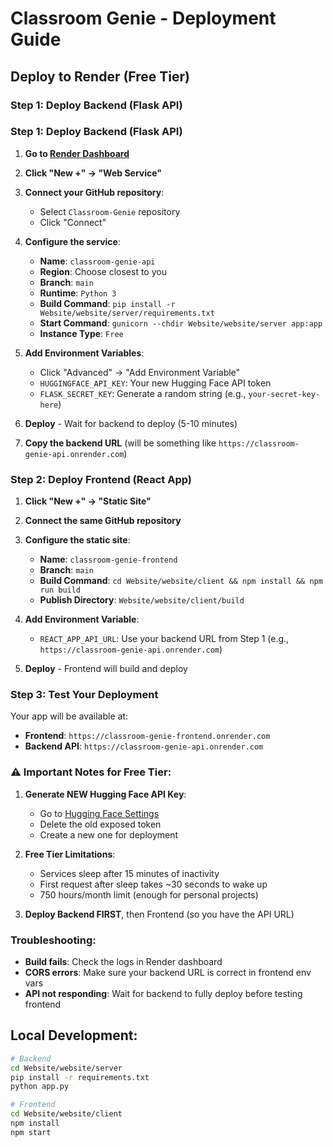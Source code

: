 # Classroom Genie - Deployment Guide

## Deploy to Render (Free Tier)

### Step 1: Deploy Backend (Flask API)

### Step 1: Deploy Backend (Flask API)

1. **Go to [Render Dashboard](https://dashboard.render.com/)**

2. **Click "New +" → "Web Service"**

3. **Connect your GitHub repository**:
   - Select `Classroom-Genie` repository
   - Click "Connect"

4. **Configure the service**:
   - **Name**: `classroom-genie-api`
   - **Region**: Choose closest to you
   - **Branch**: `main`
   - **Runtime**: `Python 3`
   - **Build Command**: `pip install -r Website/website/server/requirements.txt`
   - **Start Command**: `gunicorn --chdir Website/website/server app:app`
   - **Instance Type**: `Free`

5. **Add Environment Variables**:
   - Click "Advanced" → "Add Environment Variable"
   - `HUGGINGFACE_API_KEY`: Your new Hugging Face API token
   - `FLASK_SECRET_KEY`: Generate a random string (e.g., `your-secret-key-here`)

6. **Deploy** - Wait for backend to deploy (5-10 minutes)

7. **Copy the backend URL** (will be something like `https://classroom-genie-api.onrender.com`)

### Step 2: Deploy Frontend (React App)

1. **Click "New +" → "Static Site"**

2. **Connect the same GitHub repository**

3. **Configure the static site**:
   - **Name**: `classroom-genie-frontend`
   - **Branch**: `main`
   - **Build Command**: `cd Website/website/client && npm install && npm run build`
   - **Publish Directory**: `Website/website/client/build`

4. **Add Environment Variable**:
   - `REACT_APP_API_URL`: Use your backend URL from Step 1 (e.g., `https://classroom-genie-api.onrender.com`)

5. **Deploy** - Frontend will build and deploy

### Step 3: Test Your Deployment

Your app will be available at:
- **Frontend**: `https://classroom-genie-frontend.onrender.com`
- **Backend API**: `https://classroom-genie-api.onrender.com`

### ⚠️ Important Notes for Free Tier:

1. **Generate NEW Hugging Face API Key**: 
   - Go to [Hugging Face Settings](https://huggingface.co/settings/tokens)
   - Delete the old exposed token
   - Create a new one for deployment

2. **Free Tier Limitations**:
   - Services sleep after 15 minutes of inactivity
   - First request after sleep takes ~30 seconds to wake up
   - 750 hours/month limit (enough for personal projects)

3. **Deploy Backend FIRST**, then Frontend (so you have the API URL)

### Troubleshooting:

- **Build fails**: Check the logs in Render dashboard
- **CORS errors**: Make sure your backend URL is correct in frontend env vars
- **API not responding**: Wait for backend to fully deploy before testing frontend

## Local Development:
```bash
# Backend
cd Website/website/server
pip install -r requirements.txt
python app.py

# Frontend  
cd Website/website/client
npm install
npm start
```
